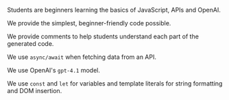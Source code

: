 Students are beginners learning the basics of JavaScript, APIs and OpenAI.

We provide the simplest, beginner-friendly code possible.

We provide comments to help students understand each part of the generated code.

We use `async/await` when fetching data from an API.

We use OpenAI's `gpt-4.1` model.

We use `const` and `let` for variables and template literals for string formatting and DOM insertion.
